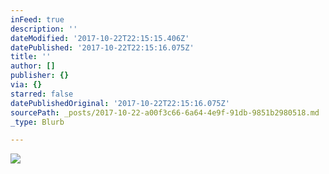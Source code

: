 ```yaml
---
inFeed: true
description: ''
dateModified: '2017-10-22T22:15:15.406Z'
datePublished: '2017-10-22T22:15:16.075Z'
title: ''
author: []
publisher: {}
via: {}
starred: false
datePublishedOriginal: '2017-10-22T22:15:16.075Z'
sourcePath: _posts/2017-10-22-a00f3c66-6a64-4e9f-91db-9851b2980518.md
_type: Blurb

---
```

![](https://the-grid-user-content.s3-us-west-2.amazonaws.com/cf7225e2-735e-4106-9c11-5848937f0889.jpg)